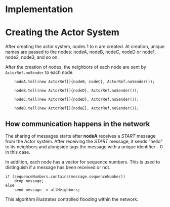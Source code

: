 # Implementation
# Creating the Actor System

After creating the actor system, nodes 1 to n are created. At creation, unique names are passed to the nodes: nodeA,
nodeB, nodeC, nodeD or node1, node2, node3, and so on.

After the creation of nodes, the neighbors of each node are sent by `ActorRef.noSender` to each node.

        nodeA.tell(new ActorRef[]{nodeB, nodeC}, ActorRef.noSender());

        nodeB.tell(new ActorRef[]{nodeD}, ActorRef.noSender());

        nodeC.tell(new ActorRef[]{nodeD}, ActorRef.noSender());

        nodeD.tell(new ActorRef[]{nodeE}, ActorRef.noSender());

## How communication happens in the network
The sharing of messages starts after **nodeA** receives a _START_ message from the Actor system. After receiving the _START_
message, it sends "hello" to its neighbors and alongside tags the message with a unique identifier - 0 in this case.

In addition, each node has a vector for sequence numbers. This is used to distinguish if a message has been received or not.

    
    if (sequenceNumbers.contains(message.sequenceNumber))
        drop message;
    else
        send message -> allNeighbors;

This algorithm illustrates controlled flooding within the network.
    